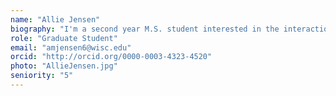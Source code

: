 ```yaml
---
name: "Allie Jensen"
biography: "I'm a second year M.S. student interested in the interaction between fire regime and vegetation change across the Great Lakes Region during the last deglaciation. I'm currently working up a pollen and charcoal record for Triangle Lake Bog, Ohio and synthesizing this record with others across Ohio."
role: "Graduate Student"
email: "amjensen6@wisc.edu"
orcid: "http://orcid.org/0000-0003-4323-4520"
photo: "AllieJensen.jpg"
seniority: "5"
---
```

